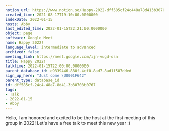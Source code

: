 ```yaml
---
notion_url: https://www.notion.so/Happy-2022-dff585cf24c448a78d413b30708b0767
created_time: 2021-08-17T19:10:00.0000000
indexDate: 2022-01-15
hosts: Abby
last_edited_time: 2022-01-15T22:21:00.0000000
object: page
software: Google Meet
name: Happy 2022!
language_level: intermediate to advanced
archived: false
meeting_link: https://meet.google.com/ijn-vugd-osn
title: Happy 2022!
talktime: 2022-01-15T22:00:00.0000000
parent_database_id: e9339446-880f-4ef0-8ad7-8ad1f507dded
sign_up_here: "Just come \U0001F642"
parent_type: database_id
id: dff585cf-24c4-48a7-8d41-3b30708b0767
tags:
- Talk
- 2022-01-15
- Abby
---
```


Hello, I am honored and excited to be the host at the first meeting of this group in 2022! Let's have a free talk to meet this new year :)





